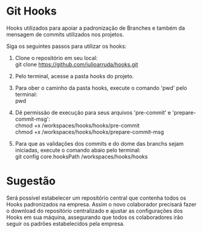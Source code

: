 # Git Hooks

Hooks utilizados para apoiar a padronização de Branches e também da mensagem de commits utilizados nos projetos.

Siga os seguintes passos para utilizar os hooks:

1) Clone o repositório em seu local: <br />
git clone https://github.com/julioarruda/hooks.git

2) Pelo terminal, acesse a pasta hooks do projeto. 
3) Para ober o caminho da pasta hooks, execute o comando 'pwd' pelo terminal: <br />
pwd
4) Dê permissão de execução para seus arquivos 'pre-commit' e 'prepare-commit-msg':  <br />
chmod +x /workspaces/hooks/hooks/pre-commit <br />
chmod +x /workspaces/hooks/hooks/prepare-commit-msg 

5) Para que as validações dos commits e do dome das branchs sejam iniciadas, execute o comando abaio pelo terminal:  
git config core.hooksPath /workspaces/hooks/hooks

# Sugestão

Será possível estabelecer um repositório central que contenha todos os Hooks padronizados na empresa.
Assim o novo colaborador precisará fazer o download do repositório centralizado e ajustar as configurações dos Hooks em sua máquina, assegurando que todos os colaboradores irão seguir os padrões estabelecidos pela empresa.
